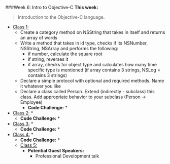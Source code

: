 ###Week 6: Intro to Objective-C
**This week:**
>Introduction to the Objective-C language.

* [Class 1:](class-1/)
  * Create a category method on NSString that takes in itself and returns an array of words
  * Write a method that takes in id type, checks if its NSNumber, NSString, NSArray and performs the following:
    * if number, calculate the square root
    * if string, reverses it
    * if array, checks for object type and calculates how many time specific type is mentioned (if array contains 3 strings, NSLog = contains 3 strings)
  * Declare a simple protocol with optional and required methods. Name it whatever you like
  * Declare a class called Person. Extend (indirectly - subclass) this class. Add appropriate behavior to your subclass (Person -> Employee)
	* **Code Challenge:**
		*
* [Class 2:](class-2/)
  *
	* **Code Challenge:**
		*
* [Class 3:](class-3/)
  *
	* **Code Challenge:**
		*
* [Class 4:](class-4/)
  *
	* **Code Challenge:**
		*
  * [Class 5:](class-5/)
  	* **Potential Guest Speakers:**
      * Professional Development talk
